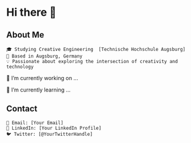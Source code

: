 # Hi there 👋
## About Me

    🎓 Studying Creative Engineering  [Technische Hochschule Augsburg]
    🏡 Based in Augsburg, Germany
    💡 Passionate about exploring the intersection of creativity and technology
    
🔭 I’m currently working on ...

🌱 I’m currently learning ...

## Contact

    📧 Email: [Your Email]
    🔗 LinkedIn: [Your LinkedIn Profile]
    🐦 Twitter: [@YourTwitterHandle]


